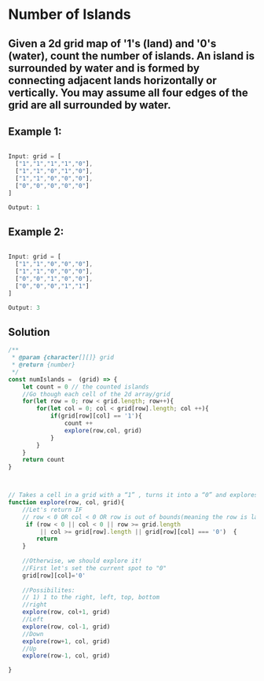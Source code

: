 # Number of Islands

## Given a 2d grid map of '1's (land) and '0's (water), count the number of islands. An island is surrounded by water and is formed by connecting adjacent lands horizontally or vertically. You may assume all four edges of the grid are all surrounded by water.

## Example 1:

~~~js

Input: grid = [
  ["1","1","1","1","0"],
  ["1","1","0","1","0"],
  ["1","1","0","0","0"],
  ["0","0","0","0","0"]
]

Output: 1
~~~

## Example 2:

~~~js

Input: grid = [
  ["1","1","0","0","0"],
  ["1","1","0","0","0"],
  ["0","0","1","0","0"],
  ["0","0","0","1","1"]
]

Output: 3

~~~

## Solution

~~~js
/**
 * @param {character[][]} grid
 * @return {number}
 */
const numIslands =  (grid) => {
	let count = 0 // the counted islands
	//Go though each cell of the 2d array/grid 
	for(let row = 0; row < grid.length; row++){
        for(let col = 0; col < grid[row].length; col ++){
            if(grid[row][col] == '1'){
                count ++
                explore(row,col, grid)
            }
        }
    }
    return count
}



// Takes a cell in a grid with a “1” , turns it into a “0” and explores (DFS) any of the left, right, up, down 1’s
function explore(row, col, grid){
    //Let's return IF
    // row < 0 OR col < 0 OR row is out of bounds(meaning the row is larger than the number of arrays in the 2d array) OR col is at/out of bounds (meaning the current col is at/over the number of elements a row has.)
     if (row < 0 || col < 0 || row >= grid.length  
         || col >= grid[row].length || grid[row][col] === '0')  {
        return
    }
    
    //Otherwise, we should explore it!
    //First let's set the current spot to "0"
    grid[row][col]='0'
    
	//Possibilites:
	// 1) 1 to the right, left, top, bottom
	//right
	explore(row, col+1, grid)   
    //Left
	explore(row, col-1, grid)  
    //Down
	explore(row+1, col, grid) 
    //Up
	explore(row-1, col, grid)   

}
~~~